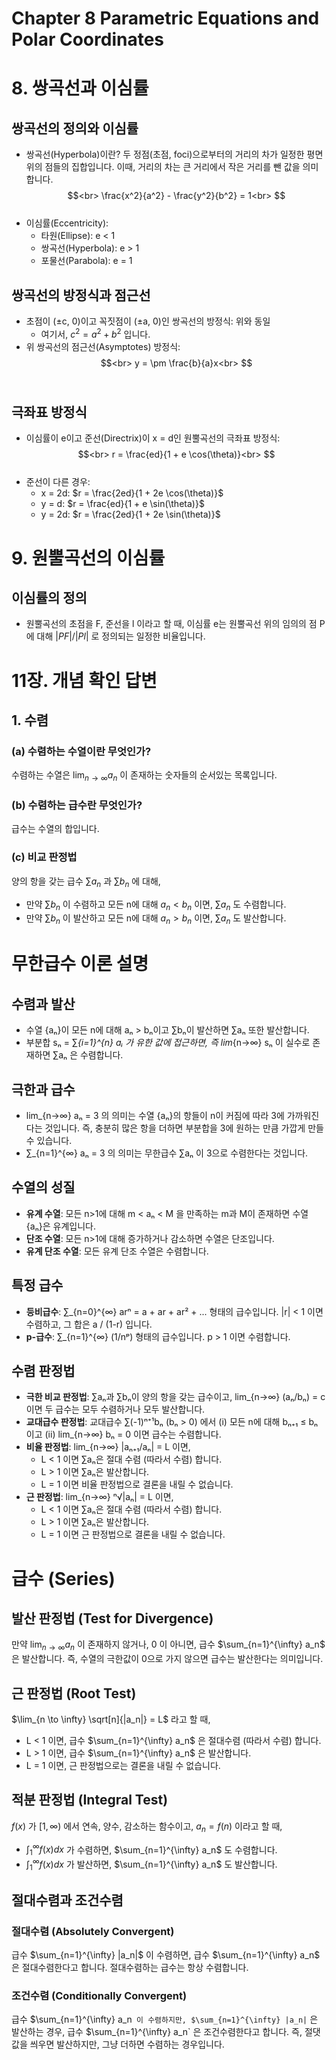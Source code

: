 # Chapter 8 Parametric Equations and Polar Coordinates<br>
# 8. 쌍곡선과 이심률<br>
## 쌍곡선의 정의와 이심률<br>
* 쌍곡선(Hyperbola)이란? 두 정점(초점, foci)으로부터의 거리의 차가 일정한 평면 위의 점들의 집합입니다. 이때, 거리의 차는 큰 거리에서 작은 거리를 뺀 값을 의미합니다.<br>
  $$<br>
  \frac{x^2}{a^2} - \frac{y^2}{b^2} = 1<br>
  $$<br>
* 이심률(Eccentricity):<br>
    * 타원(Ellipse): e < 1<br>
    * 쌍곡선(Hyperbola): e > 1<br>
    * 포물선(Parabola): e = 1<br>
## 쌍곡선의 방정식과 점근선<br>
* 초점이 (±c, 0)이고 꼭짓점이 (±a, 0)인 쌍곡선의 방정식: 위와 동일<br>
    * 여기서, $c^2 = a^2 + b^2$ 입니다.<br>
* 위 쌍곡선의 점근선(Asymptotes) 방정식:<br>
  $$<br>
  y = \pm \frac{b}{a}x<br>
  $$<br>
## 극좌표 방정식<br>
* 이심률이 e이고 준선(Directrix)이 x = d인 원뿔곡선의 극좌표 방정식:<br>
  $$<br>
  r = \frac{ed}{1 + e \cos(\theta)}<br>
  $$<br>
* 준선이 다른 경우:<br>
    * x = 2d: $r = \frac{2ed}{1 + 2e \cos(\theta)}$<br>
    * y = d: $r = \frac{ed}{1 + e \sin(\theta)}$<br>
    * y = 2d: $r = \frac{2ed}{1 + 2e \sin(\theta)}$<br>
# 9. 원뿔곡선의 이심률<br>
## 이심률의 정의<br>
* 원뿔곡선의 초점을 F, 준선을 l 이라고 할 때, 이심률 e는 원뿔곡선 위의 임의의 점 P에 대해 $|PF|/|Pl|$ 로 정의되는 일정한 비율입니다.<br>
# 11장. 개념 확인 답변<br>
## 1. 수렴<br>
### (a) 수렴하는 수열이란 무엇인가?<br>
수렴하는 수열은 $\lim_{n\to\infty} a_n$ 이 존재하는 숫자들의 순서있는 목록입니다.<br>
### (b) 수렴하는 급수란 무엇인가?<br>
급수는 수열의 합입니다.<br>
### (c) 비교 판정법<br>
양의 항을 갖는 급수 $\sum a_n$ 과 $\sum b_n$ 에 대해,<br>
* 만약 $\sum b_n$ 이 수렴하고 모든 n에 대해 $a_n < b_n$ 이면, $\sum a_n$ 도 수렴합니다.<br>
* 만약 $\sum b_n$ 이 발산하고 모든 n에 대해 $a_n > b_n$ 이면, $\sum a_n$ 도 발산합니다.<br>
# 무한급수 이론 설명<br>
## 수렴과 발산<br>
* 수열 {aₙ}이 모든 n에 대해 aₙ > bₙ이고 ∑bₙ이 발산하면 ∑aₙ 또한 발산합니다.<br>
* 부분합 sₙ = ∑_{i=1}^{n} aᵢ 가 유한 값에 접근하면, 즉 lim_{n→∞} sₙ 이 실수로 존재하면 ∑aₙ 은 수렴합니다.<br>
## 극한과 급수<br>
* lim_{n→∞} aₙ = 3 의 의미는 수열 {aₙ}의 항들이 n이 커짐에 따라 3에 가까워진다는 것입니다. 즉, 충분히 많은 항을 더하면 부분합을 3에 원하는 만큼 가깝게 만들 수 있습니다.<br>
* ∑_{n=1}^{∞} aₙ = 3 의 의미는 무한급수 ∑aₙ 이 3으로 수렴한다는 것입니다.<br>
## 수열의 성질<br>
* **유계 수열**: 모든 n>1에 대해 m < aₙ < M 을 만족하는 m과 M이 존재하면 수열 {aₙ}은 유계입니다.<br>
* **단조 수열**: 모든 n>1에 대해 증가하거나 감소하면 수열은 단조입니다.<br>
* **유계 단조 수열**: 모든 유계 단조 수열은 수렴합니다.<br>
## 특정 급수<br>
* **등비급수**: ∑_{n=0}^{∞} arⁿ = a + ar + ar² + ... 형태의 급수입니다. |r| < 1 이면 수렴하고, 그 합은 a / (1-r) 입니다.<br>
* **p-급수**: ∑_{n=1}^{∞} (1/nᵖ) 형태의 급수입니다. p > 1 이면 수렴합니다.<br>
## 수렴 판정법<br>
* **극한 비교 판정법**: ∑aₙ과 ∑bₙ이 양의 항을 갖는 급수이고, lim_{n→∞} (aₙ/bₙ) = c 이면 두 급수는 모두 수렴하거나 모두 발산합니다.<br>
* **교대급수 판정법**: 교대급수 ∑(-1)ⁿ⁺¹bₙ (bₙ > 0) 에서 (i) 모든 n에 대해 bₙ₊₁ ≤ bₙ 이고 (ii) lim_{n→∞} bₙ = 0 이면 급수는 수렴합니다.<br>
* **비율 판정법**: lim_{n→∞} |aₙ₊₁/aₙ| = L 이면,<br>
    * L < 1 이면 ∑aₙ은 절대 수렴 (따라서 수렴) 합니다.<br>
    * L > 1 이면 ∑aₙ은 발산합니다.<br>
    * L = 1 이면 비율 판정법으로 결론을 내릴 수 없습니다.<br>
* **근 판정법**: lim_{n→∞} ⁿ√|aₙ| = L 이면,<br>
    * L < 1 이면 ∑aₙ은 절대 수렴 (따라서 수렴) 합니다.<br>
    * L > 1 이면 ∑aₙ은 발산합니다.<br>
    * L = 1 이면 근 판정법으로 결론을 내릴 수 없습니다.<br>
# 급수 (Series)<br>
## 발산 판정법 (Test for Divergence)<br>
만약 $\lim_{n \to \infty} a_n$ 이 존재하지 않거나, 0 이 아니면, 급수 $\sum_{n=1}^{\infty} a_n$ 은 발산합니다. 즉, 수열의 극한값이 0으로 가지 않으면 급수는 발산한다는 의미입니다.<br>
## 근 판정법 (Root Test)<br>
$\lim_{n \to \infty} \sqrt[n]{|a_n|} = L$ 라고 할 때,<br>
* L < 1 이면, 급수 $\sum_{n=1}^{\infty} a_n$ 은 절대수렴 (따라서 수렴) 합니다.<br>
* L > 1 이면, 급수 $\sum_{n=1}^{\infty} a_n$ 은 발산합니다.<br>
* L = 1 이면, 근 판정법으로는 결론을 내릴 수 없습니다.<br>
## 적분 판정법 (Integral Test)<br>
$f(x)$ 가 $[1, \infty)$ 에서 연속, 양수, 감소하는 함수이고, $a_n = f(n)$ 이라고 할 때,<br>
* $\int_{1}^{\infty} f(x) dx$ 가 수렴하면, $\sum_{n=1}^{\infty} a_n$ 도 수렴합니다.<br>
* $\int_{1}^{\infty} f(x) dx$ 가 발산하면, $\sum_{n=1}^{\infty} a_n$ 도 발산합니다.<br>
## 절대수렴과 조건수렴<br>
### 절대수렴 (Absolutely Convergent)<br>
급수 $\sum_{n=1}^{\infty} |a_n|$ 이 수렴하면, 급수 $\sum_{n=1}^{\infty} a_n$ 은 절대수렴한다고 합니다. 절대수렴하는 급수는 항상 수렴합니다.<br>
### 조건수렴 (Conditionally Convergent)<br>
급수 $\sum_{n=1}^{\infty} a_n` 이 수렴하지만, $\sum_{n=1}^{\infty} |a_n|` 은 발산하는 경우, 급수 $\sum_{n=1}^{\infty} a_n` 은 조건수렴한다고 합니다. 즉, 절댓값을 씌우면 발산하지만, 그냥 더하면 수렴하는 경우입니다.<br>
